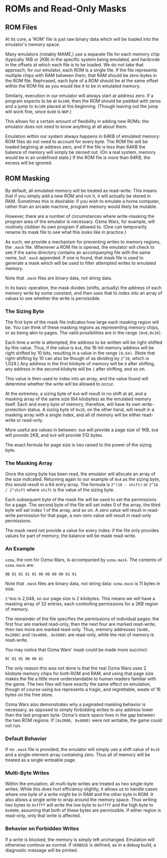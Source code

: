 # ROMs and Read-Only Masks

## ROM Files
At its core, a 'ROM' file is just raw binary data which will be loaded into the emulator's memory space.

Many emulators (notably MAME,) use a separate file for each memory chip (typically 1KB or 2KB) in the specific system being emulated, and hardcode in the offsets at which each file is to be loaded.  We do not take that approach; for our emulator, each ROM is a single file.  If the file represents multiple chips with RAM between them, that RAM should be zero-bytes in the ROM file.  Rephrased, each byte of a ROM should be at the same offset within the ROM file as you would like it to be in emulated memory.

Similarly, execution in our emulator will always start at address zero.  If a program expects to be at `0x100`, then the ROM should be padded with zeros and a jump to `0x100` placed at the beginning.  (Though leaving out the jump will work fine, since `0x00` is `NOP`.)

This allows for a certain amount of flexibility in adding new ROMs: the emulator does not need to know anything at all about them.

Emulation within our system always happens in 64KB of emulated memory: ROM files do not need to account for every byte.  The ROM file will be loaded begining at address zero, and if the file is less than 64KB the balance of memory will simply be zeroed out.  (On a real system, memory would be in an undefined state.)  If the ROM file is more than 64KB, the excess will be ignored.

## ROM Masking

By default, all emulated memory will be treated as read-write.  This means that if you simply add a new ROM and run it, it will actually be stored in RAM.  Sometimes this is desirable: if you wish to emulate a home computer, rather than an arcade machine, program memory would likely be mutable.

However, there are a number of circumstances where write-masking the program area of the emulator is necessary.  Ozma Wars, for example, will routinely clobber its own program if allowed to.  (One can temporarily rename its mask file to see what this looks like in practice.)

As such, we provide a mechanism for preventing writes to memory regions, the `.mask` file.  Whenever a ROM file is opened, the emulator will check to see if the same directory contains an accompanying file with the same name, but `.mask` appended.  If one is found, that mask file is used to generate a mask which will be used to filter attempted writes to emulated memory.

Note that `.mask` files are binary data, not string data.

In its basic operation, the mask divides (shifts, actually) the address of each memory write by some constant, and then uses that to index into an array of values to see whether the write is permissible.

### The Sizing Byte

The first byte of the mask file indicates how large each masking region will be.  You can think of these masking regions as representing memory chips, or as being akin to pages.  The valid possibilities are in the range `[0x0,0x10]`.

Each time a write is attempted, the address to be written will be right-shifted by this value.  Thus, if the value is `0xA`, the 16-bit memory address will be right shifted by 10 bits, resulting in a value in the range `[0,64)`.  (Note that right-shifting by 10 can also be though of as dividing by `2^10`, which is 1,024.)  Any address in the first kilobyte of memory will be `0` after shifting, any address in the second kilobyte will be `1` after shifting, and so on.

This value is then used to index into an array, and the value found will determine whether the write will be allowed to occur.

At the extremes, a sizing byte of `0x0` will result in no shift at all, and a masking array of the same size (64 kilobytes) as the emulated memory itself.  Each and every byte of memory, therefore, will have its own write-protection status.  A sizing byte of `0x10`, on the other hand, will result in a masking array with a single index, and all of memory will be either read-write or read-only.

More useful are values in between: `0xA` will provide a page size of 1KB, `0xB` will provide 2KB, and `0x9` will provide 512 bytes.

The exact formula for page size is two raised to the power of the sizing byte.

### The Masking Array

Once the sizing byte has been read, the emulator will allocate an array of the size indicated.  Returning again to our example of `0xA` as the sizing byte, this would result in a 64 entry array.  The formula is `2^(16 - shift)` or `2^16 / 2^shift` where `shift` is the value of the sizing byte.

Each subsequent byte of the mask file will be used to set the permissions for a page.  The second byte of the file will set index 0 of the array, the third byte will set index 1 of the array, and so on.  A zero value will result in read-write permission for that page, a non-zero value will result in read-only permissions.

The mask need not provide a value for every index: if the file only provides values for part of memory, the balance will be made read-write.

### An Example

`ozma`, the rom for Ozma Wars, is accompanied by `ozma.mask`.  The contents of `ozma.mask` are:

`0B 01 01 01 01 00 00 00 00 01 01`

Note that `.mask` files are binary data, not string data: `ozma.mask` is 11 bytes in size.

`2^0xb` is 2,048, so our page size is 2 kilobytes.  This means we will have a masking array of 32 entries, each controlling permissions for a 2KB region of memory.

The remainder of the file specifies the permissions of individual pages: the first four are marked read-only, then the next four are marked read-write, then two more are marked read-only.  Thus, memory addresses `[0x00, 0x2000)` and `[0x4000, 0x5000)` are read-only, while the rest of memory is read-write.

You may notice that Ozma Wars' mask could be made more succinct:

`0C 01 01 00 00 01`

The only reason this was not done is that the real Ozma Wars uses 2 kilobyte memory chips for both ROM and RAM, and using that page size makes the file a little more understandable to human readers familiar with the game.  The two files will have exactly the same effect on emulation, though of course using `0xb` represents a tragic, and regrettable, waste of 16 bytes on the free store.

Ozma Wars also demonstrates why a paginated masking behavior is necessary, as opposed to simply forbidding writes to any address lower than the last program byte: Ozma's stack space lives in the gap between the two ROM regions.  If `[0x2000, 0x4000)` were not writable, the game could not run.

### Default Behavior

If no `.mask` file is provided, the emulator will simply use a shift value of `0x10` and a single-element array containing zero.  Thus all of memory will be treated as a single writeable page.

### Multi-Byte Writes

Within the emulation, all multi-byte writes are treated as two single-byte writes.  While this does hurt efficiency slightly, it allows us to handle cases where one byte of a write might be in RAM and the other byte in ROM.  It also allows a single write to wrap around the memory space.  Thus writing two bytes to `0xffff` will write the low byte to `0xffff` and the high byte to `0x0000`, assuming that both of these bytes are permissible.  If either region is read-only, only that write is affected.

### Behavior on Forbidden Writes

If a write is blocked, the memory is simply left unchanged.  Emulation will otherwise continue as normal.  If `VERBOSE` is defined, as in a debug build, a diagnostic message will be printed.